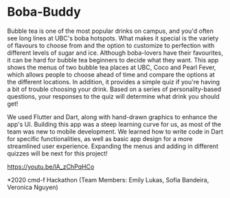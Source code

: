 # Boba-Buddy

Bubble tea is one of the most popular drinks on campus, and you'd often see long lines at UBC's boba hotspots. What makes it special is the variety of flavours to choose from and the option to customize to perfection with different levels of sugar and ice. Although boba-lovers have their favourites, it can be hard for bubble tea beginners to decide what they want. This app shows the menus of two bubble tea places at UBC, Coco and Pearl Fever, which allows people to choose ahead of time and compare the options at the different locations. In addition, it provides a simple quiz if you're having a bit of trouble choosing your drink. Based on a series of personality-based questions, your responses to the quiz will determine what drink you should get!

We used Flutter and Dart, along with hand-drawn graphics to enhance the app's UI. Building this app was a steep learning curve for us, as most of the team was new to mobile development. We learned how to write code in Dart for specific functionalities, as well as basic app design for a more streamlined user experience. Expanding the menus and adding in different quizzes will be next for this project!

https://youtu.be/lA_zChPqHCo

*2020 cmd-f Hackathon (Team Members: Emily Lukas, Sofia Bandeira, Veronica Nguyen)
